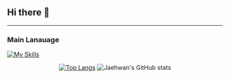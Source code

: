 ## Hi there 👋

</div>

------
<!-- Language logo-->
### Main Lanauage
[![My Skills](https://skillicons.dev/icons?i=java,spring)](https://skillicons.dev) 


<div align="center">
  
<!-- most used language -->
[![Top Langs](https://github-readme-stats.vercel.app/api/top-langs/?username=jaehwannnnnn)](https://github.com/jaehwannnnnn/github-readme-stats) <!-- Github Status --> ![Jaehwan's GitHub stats](https://github-readme-stats.vercel.app/api?username=jaehwannnnnn&show_icons=true)

</div>
<!--
**jaehwannnnnn/jaehwannnnnn** is a ✨ _special_ ✨ repository because its `README.md` (this file) appears on your GitHub profile.

Here are some ideas to get you started:

- 🔭 I’m currently working on ...
- 🌱 I’m currently learning ...
- 👯 I’m looking to collaborate on ...
- 🤔 I’m looking for help with ...
- 💬 Ask me about ...
- 📫 How to reach me: ...
- 😄 Pronouns: ...
- ⚡ Fun fact: ...
-->
